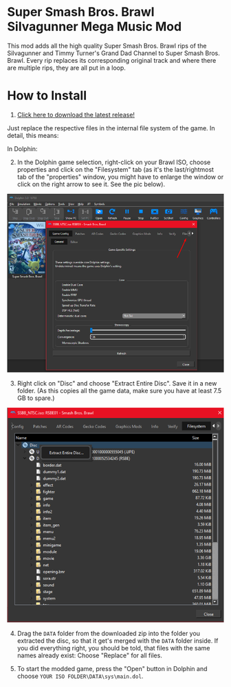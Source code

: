 # Super Smash Bros. Brawl SiIvagunner Mega Music Mod

This mod adds all the high quality Super Smash Bros. Brawl rips of the SiIvagunner and Timmy Turner's Grand Dad Channel to Super Smash Bros. Brawl. Every rip replaces its corresponding original track and where there are multiple rips, they are all put in a loop.

# How to Install

1. [Click here to download the latest release!]()

Just replace the respective files in the internal file system of the game. In detail, this means:

In Dolphin:

2. In the Dolphin game selection, right-click on your Brawl ISO, choose properties and click on the "Filesystem" tab (as it's the last/rightmost tab of the "properties" window, you might have to enlarge the window or click on the right arrow to see it. See the pic below).

![](./filesystem.png)

3. Right click on "Disc" and choose "Extract Entire Disc". Save it in a new folder. (As this copies all the game data, make sure you have at least 7.5 GB to spare.)

![](./extract_disc.png)

4. Drag the `DATA` folder from the downloaded zip into the folder you extracted the disc, so that it get's merged with the `DATA` folder inside. If you did everything right, you should be told, that files with the same names already exist: Choose "Replace" for all files.

5. To start the modded game, press the "Open" button in Dolphin and choose `YOUR ISO FOLDER\DATA\sys\main.dol`.
